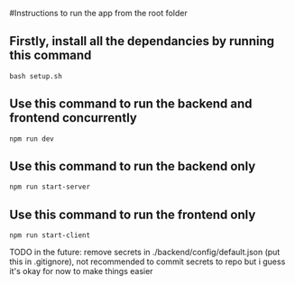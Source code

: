 #Instructions to run the app from the root folder

## Firstly, install all the dependancies by running this command
```bash setup.sh```

## Use this command to run the backend and frontend concurrently
```npm run dev```

## Use this command to run the backend only
```npm run start-server```

## Use this command to run the frontend only
```npm run start-client```

TODO in the future: remove secrets in ./backend/config/default.json (put this in .gitignore), not recommended to commit secrets to repo but i guess it's okay for now to make things easier
